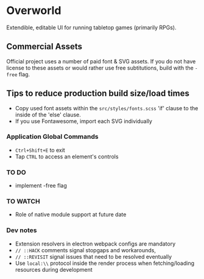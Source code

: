 # Overworld
Extendible, editable UI for running tabletop games (primarily RPGs).

## Commercial Assets
Official project uses a number of paid font & SVG assets. If you do not have license to these assets or would rather use free subtitutions, build with the `-free` flag.

## Tips to reduce production build size/load times
+ Copy used font assets within the `src/styles/fonts.scss` 'if' clause to the inside of the 'else' clause.
+ If you use Fontawesome, import each SVG individually


### Application Global Commands
+ `Ctrl+Shift+E` to exit
+ Tap `CTRL` to access an element's controls

### TO DO
+ implement -free flag

### TO WATCH
+ Role of native module support at future date

### Dev notes
+ Extension resolvers in electron webpack configs are mandatory
+ `// ::HACK` comments signal stopgaps and workarounds,
+ `// ::REVISIT` signal issues that need to be resolved eventually
+ Use `local:\\` protocol inside the render process when fetching/loading resources during development